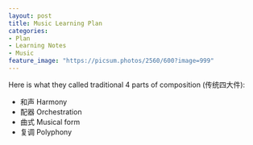 ```yaml
---
layout: post
title: Music Learning Plan
categories:
- Plan
- Learning Notes
- Music
feature_image: "https://picsum.photos/2560/600?image=999"
---
```


Here is what they called traditional 4 parts of composition (传统四大件):

- 和声 Harmony
- 配器 Orchestration
- 曲式 Musical form
- 复调 Polyphony
